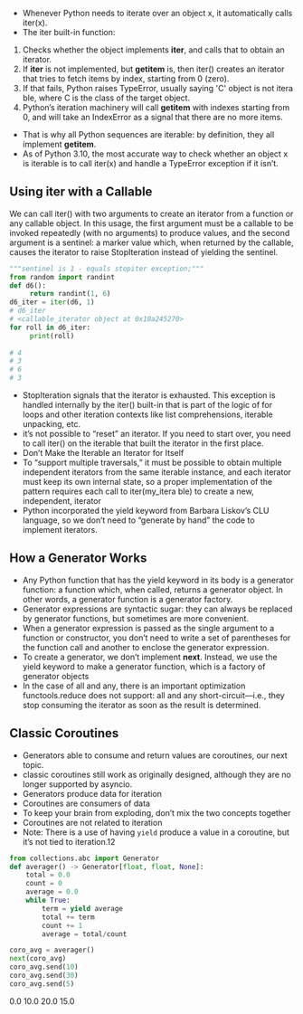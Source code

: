 - Whenever Python needs to iterate over an object x, it automatically calls iter(x).
- The iter built-in function:
1. Checks whether the object implements __iter__, and calls that to obtain an
iterator.
2. If __iter__ is not implemented, but __getitem__ is, then iter() creates an iterator
that tries to fetch items by index, starting from 0 (zero).
3. If that fails, Python raises TypeError, usually saying 'C' object is not itera
ble, where C is the class of the target object.
4. Python’s iteration machinery will
call __getitem__ with indexes starting from 0, and will take an IndexError as a
signal that there are no more items.
- That is why all Python sequences are iterable: by definition, they all implement
__getitem__.
- As of Python 3.10, the most accurate way to check whether an
object x is iterable is to call iter(x) and handle a TypeError exception
if it isn’t.

## Using iter with a Callable
We can call iter() with two arguments to create an iterator from a function or any
callable object. In this usage, the first argument must be a callable to be invoked
repeatedly (with no arguments) to produce values, and the second argument is a sentinel:
a marker value which, when returned by the callable, causes the iterator to raise
StopIteration instead of yielding the sentinel.
```python
"""sentinel is 1 - equals stopiter exception;"""
from random import randint  
def d6():
     return randint(1, 6)    
d6_iter = iter(d6, 1)
# d6_iter
# <callable_iterator object at 0x10a245270>
for roll in d6_iter:
     print(roll)
    
# 4
# 3
# 6
# 3
```
- StopIteration signals that the iterator is exhausted. This exception is handled internally
by the iter() built-in that is part of the logic of for loops and other iteration
contexts like list comprehensions, iterable unpacking, etc.
- it’s not possible to “reset” an iterator. If you need to start
over, you need to call iter() on the iterable that built the iterator in the first place.
- Don’t Make the Iterable an Iterator for Itself
- To “support multiple traversals,” it must be possible to obtain multiple independent
iterators from the same iterable instance, and each iterator must keep its own internal
state, so a proper implementation of the pattern requires each call to iter(my_itera
ble) to create a new, independent, iterator
- Python incorporated the yield keyword from Barbara Liskov’s CLU language, so we
don’t need to “generate by hand” the code to implement iterators.

## How a Generator Works
- Any Python function that has the yield keyword in its body is a generator function: a
function which, when called, returns a generator object. In other words, a generator
function is a generator factory.
- Generator expressions are syntactic sugar: they can always be replaced by generator
functions, but sometimes are more convenient.
- When a generator expression is passed as the single argument to a
function or constructor, you don’t need to write a set of parentheses
for the function call and another to enclose the generator
expression.
- To create a generator, we don’t implement
__next__. Instead, we use the yield keyword to make a generator function,
which is a factory of generator objects
- In the case of all and any, there is an important optimization functools.reduce
does not support: all and any short-circuit—i.e., they stop consuming the iterator as
soon as the result is determined.


## Classic Coroutines

- Generators able to consume and return values are coroutines, our next topic.
- classic coroutines still work as originally designed, although they
are no longer supported by asyncio.
- Generators produce data for iteration
- Coroutines are consumers of data
- To keep your brain from exploding, don’t mix the two concepts together
- Coroutines are not related to iteration
- Note: There is a use of having `yield` produce a value in a coroutine, but it’s not
tied to iteration.12

```python
from collections.abc import Generator
def averager() -> Generator[float, float, None]:
    total = 0.0
    count = 0
    average = 0.0
    while True:
        term = yield average
        total += term
        count += 1
        average = total/count

coro_avg = averager()
next(coro_avg)
coro_avg.send(10)
coro_avg.send(30)
coro_avg.send(5)
```
0.0
10.0
20.0
15.0
